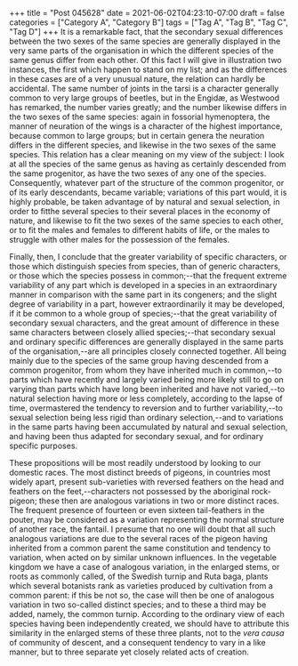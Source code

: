 +++
title = "Post 045628"
date = 2021-06-02T04:23:10-07:00
draft = false
categories = ["Category A", "Category B"]
tags = ["Tag A", "Tag B", "Tag C", "Tag D"]
+++
It is a remarkable fact, that the secondary sexual differences between the two sexes of the same species are generally displayed in the very same parts of the organisation in which the different species of the same genus differ from each other. Of this fact I will give in illustration two instances, the first which happen to stand on my list; and as the differences in these cases are of a very unusual nature, the relation can hardly be accidental. The same number of joints in the tarsi is a character generally common to very large groups of beetles, but in the Engidæ, as Westwood has remarked, the number varies greatly; and the number likewise differs in the two sexes of the same species: again in fossorial hymenoptera, the manner of neuration of the wings is a character of the highest importance, because common to large groups; but in certain genera the neuration differs in the different species, and likewise in the two sexes of the same species. This relation has a clear meaning on my view of the subject: I look at all the species of the same genus as having as certainly descended from the same progenitor, as have the two sexes of any one of the species. Consequently, whatever part of the structure of the common progenitor, or of its early descendants, became variable; variations of this part would, it is highly probable, be taken advantage of by natural and sexual selection, in order to fitthe several species to their several places in the economy of nature, and likewise to fit the two sexes of the same species to each other, or to fit the males and females to different habits of life, or the males to struggle with other males for the possession of the females.

Finally, then, I conclude that the greater variability of specific characters, or those which distinguish species from species, than of generic characters, or those which the species possess in common;--that the frequent extreme variability of any part which is developed in a species in an extraordinary manner in comparison with the same part in its congeners; and the slight degree of variability in a part, however extraordinarily it may be developed, if it be common to a whole group of species;--that the great variability of secondary sexual characters, and the great amount of difference in these same characters between closely allied species;--that secondary sexual and ordinary specific differences are generally displayed in the same parts of the organisation,--are all principles closely connected together. All being mainly due to the species of the same group having descended from a common progenitor, from whom they have inherited much in common,--to parts which have recently and largely varied being more likely still to go on varying than parts which have long been inherited and have not varied,--to natural selection having more or less completely, according to the lapse of time, overmastered the tendency to reversion and to further variability,--to sexual selection being less rigid than ordinary selection,--and to variations in the same parts having been accumulated by natural and sexual selection, and having been thus adapted for secondary sexual, and for ordinary specific purposes.

These propositions will be most readily understood by looking to our domestic races. The most distinct breeds of pigeons, in countries most widely apart, present sub-varieties with reversed feathers on the head and feathers on the feet,--characters not possessed by the aboriginal rock-pigeon; these then are analogous variations in two or more distinct races. The frequent presence of fourteen or even sixteen tail-feathers in the pouter, may be considered as a variation representing the normal structure of another race, the fantail. I presume that no one will doubt that all such analogous variations are due to the several races of the pigeon having inherited from a common parent the same constitution and tendency to variation, when acted on by similar unknown influences. In the vegetable kingdom we have a case of analogous variation, in the enlarged stems, or roots as commonly called, of the Swedish turnip and Ruta baga, plants which several botanists rank as varieties produced by cultivation from a common parent: if this be not so, the case will then be one of analogous variation in two so-called distinct species; and to these a third may be added, namely, the common turnip. According to the ordinary view of each species having been independently created, we should have to attribute this similarity in the enlarged stems of these three plants, not to the _vera causa_ of community of descent, and a consequent tendency to vary in a like manner, but to three separate yet closely related acts of creation.
